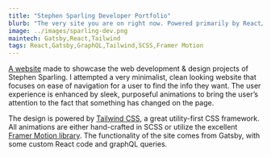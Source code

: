 ```yaml
---
title: "Stephen Sparling Developer Portfolio"
blurb: "The very site you are on right now. Powered primarily by React/Gatsby."
image: ../images/sparling-dev.png
maintech: Gatsby,React,Tailwind
tags: React,Gatsby,GraphQL,Tailwind,SCSS,Framer Motion
---
```

[A website](http://dev.sparlingcreations.com/) made to showcase the web development & design projects of Stephen Sparling. I attempted a very minimalist, clean looking website that focuses on ease of navigation for a user to find the info they want. The user experience is enhanced by sleek, purposeful animations to bring the user’s attention to the fact that something has changed on the page.

The design is powered by [Tailwind CSS](https://tailwindcss.com/), a great utility-first CSS framework. All animations are either hand-crafted in SCSS or utilize the excellent [Framer Motion library](https://www.framer.com/motion/). The functionality of the site comes from Gatsby, with some custom React code and graphQL queries.
